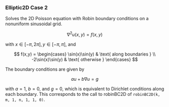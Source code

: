 ### Elliptic2D Case 2

Solves the 2D Poisson equation with Robin boundary conditions on a nonuniform sinusoidal grid.

$$
\nabla^2 u(x,y) = f(x,y)
$$

with $x\in[-\pi, 2\pi], y\in[-\pi, \pi]$, and

$$
f(x,y) = \begin{cases}
    \sin(x)\sin(y) & \text{ along boundaries } \\
    -2\sin(x)\sin(y) & \text{ otherwise }
\end{cases}
$$

The boundary conditions are given by

$$
au + b\nabla u = g
$$

with $a=1$, $b=0$, and $g=0$, which is equivalent to Dirichlet conditions along each boundary.
This corresponds to the call to robinBC2D of `robinBC2D(k, m, 1, n, 1, 1, 0)`.